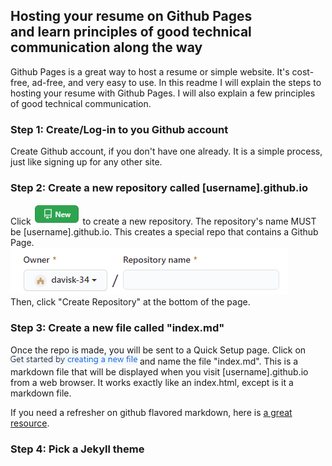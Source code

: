 ## Hosting your resume on Github Pages <br/> and learn principles of good technical communication along the way

Github Pages is a great way to host a resume or simple website. It's cost-free, ad-free, and very easy to use. In this readme I will explain the steps to hosting your resume with Github Pages. I will also explain a few principles of good technical communication.

### Step 1: Create/Log-in to you Github account
Create Github account, if you don't have one already. It is a simple process, just like signing up for any other site.

### Step 2: Create a new repository called [username].github.io
Click !["New"](images/new.png) to create a new repository.
The repository's name MUST be [username].github.io.
This creates a special repo that contains a Github Page.<br/>
!["New"](images/repoName.gif)<br/>
Then, click "Create Repository" at the bottom of the page.

### Step 3: Create a new file called "index.md"
Once the repo is made, you will be sent to a Quick Setup page. Click on !["Creating a new file"](images/creatingANewFile.png) and name the file "index.md". This is a markdown file that will be displayed when you visit [username].github.io from a web browser. It works exactly like an index.html, except is it a markdown file.

If you need a refresher on github flavored markdown, here is [a great resource](https://github.com/adam-p/markdown-here/wiki/Markdown-Cheatsheet).

### Step 4: Pick a Jekyll theme
